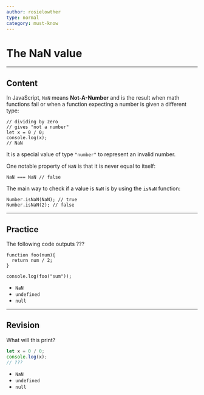 ```yaml
---
author: rosielowther
type: normal
category: must-know
---
```


# The NaN value


---

## Content

In JavaScript, `NaN` means **Not-A-Number** and is the result when math functions fail or when a function expecting a number is given a different type:

```plain-text
// dividing by zero
// gives "not a number"
let x = 0 / 0;
console.log(x);
// NaN
```

It is a special value of type `"number"` to represent an invalid number.

One notable property of `NaN` is that it is never equal to itself:

```plain-text
NaN === NaN // false
```

The main way to check if a value is `NaN` is by using the `isNaN` function:

```plain-text
Number.isNaN(NaN); // true
Number.isNaN(2); // false
```


---

## Practice

The following code outputs ???

```plain-text
function foo(num){
  return num / 2;
}

console.log(foo("sum"));
```

- `NaN`
- `undefined`
- `null`


---

## Revision

What will this print?

```javascript
let x = 0 / 0;
console.log(x);
// ???
```

- `NaN`
- `undefined`
- `null`
 
